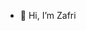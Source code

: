 - 👋 Hi, I’m Zafri


<!---
arifzafri106/arifzafri106 is a ✨ special ✨ repository because its `README.md` (this file) appears on your GitHub profile.
You can click the Preview link to take a look at your changes.
--->

